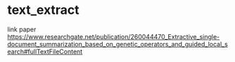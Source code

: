 # text_extract
link paper
https://www.researchgate.net/publication/260044470_Extractive_single-document_summarization_based_on_genetic_operators_and_guided_local_search#fullTextFileContent
